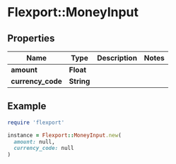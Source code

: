 # Flexport::MoneyInput

## Properties

| Name | Type | Description | Notes |
| ---- | ---- | ----------- | ----- |
| **amount** | **Float** |  |  |
| **currency_code** | **String** |  |  |

## Example

```ruby
require 'flexport'

instance = Flexport::MoneyInput.new(
  amount: null,
  currency_code: null
)
```

